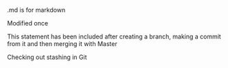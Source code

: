 .md is for markdown

Modified once

This statement has been included after creating a branch, making a commit from it and then merging it with Master

Checking out stashing in Git
